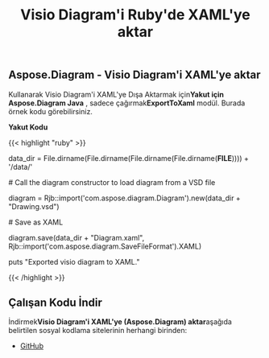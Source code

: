 ﻿---
title: Visio Diagram'i Ruby'de XAML'ye aktar
type: docs
weight: 60
url: /tr/java/export-visio-diagram-to-xaml-in-ruby/
---
## **Aspose.Diagram - Visio Diagram'i XAML'ye aktar**
 Kullanarak Visio Diagram'i XAML'ye Dışa Aktarmak için**Yakut için Aspose.Diagram Java** , sadece çağırmak**ExportToXaml** modül. Burada örnek kodu görebilirsiniz.

**Yakut Kodu**

{{< highlight "ruby" >}}

 data_dir = File.dirname(File.dirname(File.dirname(File.dirname(__FILE__)))) + '/data/'

\# Call the diagram constructor to load diagram from a VSD file

diagram = Rjb::import('com.aspose.diagram.Diagram').new(data_dir + "Drawing.vsd")

\# Save as XAML

diagram.save(data_dir + "Diagram.xaml", Rjb::import('com.aspose.diagram.SaveFileFormat').XAML)

puts "Exported visio diagram to XAML."

{{< /highlight >}}
## **Çalışan Kodu İndir**
 İndirmek**Visio Diagram'i XAML'ye (Aspose.Diagram) aktar**aşağıda belirtilen sosyal kodlama sitelerinin herhangi birinden:

- [GitHub](https://github.com/asposediagram/Aspose.Diagram-for-Java/blob/master/Plugins/Aspose_Diagram_Java_for_Ruby/lib/asposediagramjava/Export/exporttoxaml.rb)
